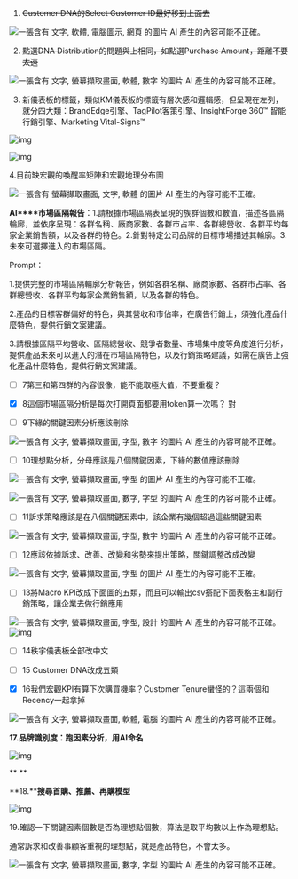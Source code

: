 1. ~~Customer DNA的Select Customer ID最好移到上面去~~

![一張含有 文字, 軟體, 電腦圖示, 網頁 的圖片  AI 產生的內容可能不正確。](file:////Users/che/Library/Group%20Containers/UBF8T346G9.Office/TemporaryItems/msohtmlclip/clip_image001.png)

2. ~~點選DNA Distribution的問題與上相同，如點選Purchase Amount，距離不要太遠~~

![一張含有 文字, 螢幕擷取畫面, 軟體, 數字 的圖片  AI 產生的內容可能不正確。](file:////Users/che/Library/Group%20Containers/UBF8T346G9.Office/TemporaryItems/msohtmlclip/clip_image002.png)

3. 新儀表板的標籤，類似KM儀表板的標籤有層次感和邏輯感，但呈現在左列，就分四大類：BrandEdge引擎、TagPilot客策引擎、InsightForge 360™ 智能行銷引擎、Marketing Vital-Signs™

![img](file:////Users/che/Library/Group%20Containers/UBF8T346G9.Office/TemporaryItems/msohtmlclip/clip_image003.png)

 

![img](file:////Users/che/Library/Group%20Containers/UBF8T346G9.Office/TemporaryItems/msohtmlclip/clip_image004.png)

4.目前缺宏觀的喚醒率矩陣和宏觀地理分布圖

![一張含有 螢幕擷取畫面, 文字, 軟體 的圖片  AI 產生的內容可能不正確。](file:////Users/che/Library/Group%20Containers/UBF8T346G9.Office/TemporaryItems/msohtmlclip/clip_image005.png)

 

**AI****市場區隔報告**：1.請根據市場區隔表呈現的族群個數和數值，描述各區隔輪廓，並依序呈現：各群名稱、廠商家數、各群市占率、各群總營收、各群平均每家企業銷售額，以及各群的特色。2.針對特定公司品牌的目標市場描述其輪廓。3.未來可選擇進入的市場區隔。

Prompt：

1.提供完整的市場區隔輪廓分析報告，例如各群名稱、廠商家數、各群市占率、各群總營收、各群平均每家企業銷售額，以及各群的特色。

2.產品的目標客群偏好的特色，與其營收和市佔率，在廣告行銷上，須強化產品什麼特色，提供行銷文案建議。

3.請根據區隔平均營收、區隔總營收、競爭者數量、市場集中度等角度進行分析，提供產品未來可以進入的潛在市場區隔特色，以及行銷策略建議，如需在廣告上強化產品什麼特色，提供行銷文案建議。

 



- [ ] 7第三和第四群的內容很像，能不能取極大值，不要重複？

- [x] 8這個市場區隔分析是每次打開頁面都要用token算一次嗎？ 對

- [ ] 9下緣的關鍵因素分析應該刪除

![一張含有 文字, 螢幕擷取畫面, 字型, 數字 的圖片  AI 產生的內容可能不正確。](file:////Users/che/Library/Group%20Containers/UBF8T346G9.Office/TemporaryItems/msohtmlclip/clip_image006.png)

- [ ] 10理想點分析，分母應該是八個關鍵因素，下緣的數值應該刪除

![一張含有 文字, 螢幕擷取畫面, 字型 的圖片  AI 產生的內容可能不正確。](file:////Users/che/Library/Group%20Containers/UBF8T346G9.Office/TemporaryItems/msohtmlclip/clip_image007.png)

 

![一張含有 文字, 螢幕擷取畫面, 數字, 字型 的圖片  AI 產生的內容可能不正確。](file:////Users/che/Library/Group%20Containers/UBF8T346G9.Office/TemporaryItems/msohtmlclip/clip_image008.png)

- [ ] 11訴求策略應該是在八個關鍵因素中，該企業有幾個超過這些關鍵因素

![一張含有 文字, 螢幕擷取畫面, 字型, 數字 的圖片  AI 產生的內容可能不正確。](file:////Users/che/Library/Group%20Containers/UBF8T346G9.Office/TemporaryItems/msohtmlclip/clip_image009.png)



- [ ] 12應該依據訴求、改善、改變和劣勢來提出策略，關鍵調整改成改變

![一張含有 文字, 螢幕擷取畫面, 字型 的圖片  AI 產生的內容可能不正確。](file:////Users/che/Library/Group%20Containers/UBF8T346G9.Office/TemporaryItems/msohtmlclip/clip_image010.png)

- [ ] 13將Macro KPI改成下面圖的五類，而且可以輸出csv搭配下面表格主和副行銷策略，讓企業去做行銷應用

![一張含有 文字, 螢幕擷取畫面, 字型, 設計 的圖片  AI 產生的內容可能不正確。](file:////Users/che/Library/Group%20Containers/UBF8T346G9.Office/TemporaryItems/msohtmlclip/clip_image011.png) ![img](file:////Users/che/Library/Group%20Containers/UBF8T346G9.Office/TemporaryItems/msohtmlclip/clip_image012.png)

- [ ] 14秩宇儀表板全部改中文

- [ ] 15 Customer DNA改成五類

 

- [x] 16我們宏觀KPI有算下次購買機率？Customer Tenure蠻怪的？這兩個和Recency一起拿掉

![一張含有 文字, 螢幕擷取畫面, 軟體, 電腦 的圖片  AI 產生的內容可能不正確。](file:////Users/che/Library/Group%20Containers/UBF8T346G9.Office/TemporaryItems/msohtmlclip/clip_image013.png)

**17.****品牌識別度：跑因素分析，用AI****命名**

![img](file:////Users/che/Library/Group%20Containers/UBF8T346G9.Office/TemporaryItems/msohtmlclip/clip_image014.png)

**
**

**18.****搜尋首購、推薦、再購模型**

![img](file:////Users/che/Library/Group%20Containers/UBF8T346G9.Office/TemporaryItems/msohtmlclip/clip_image015.png)

19.確認一下關鍵因素個數是否為理想點個數，算法是取平均數以上作為理想點。

通常訴求和改善事顧客重視的理想點，就是產品特色，不會太多。

![一張含有 文字, 螢幕擷取畫面, 數字, 字型 的圖片  AI 產生的內容可能不正確。](file:////Users/che/Library/Group%20Containers/UBF8T346G9.Office/TemporaryItems/msohtmlclip/clip_image016.png)
